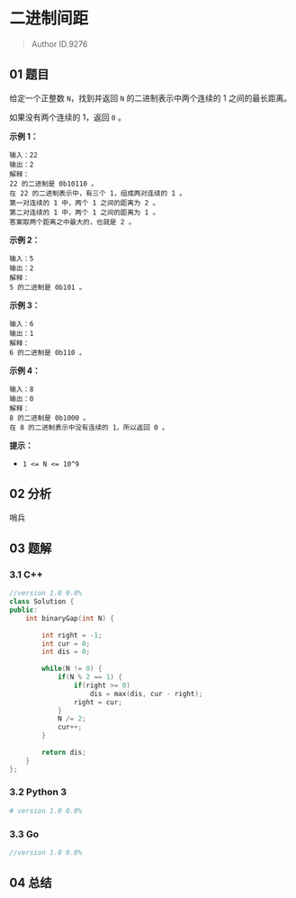 # 二进制间距
> Author ID.9276

## 01 题目

给定一个正整数 `N`，找到并返回 `N` 的二进制表示中两个连续的 1 之间的最长距离。 

如果没有两个连续的 1，返回 `0` 。

 



**示例 1：**

```
输入：22
输出：2
解释：
22 的二进制是 0b10110 。
在 22 的二进制表示中，有三个 1，组成两对连续的 1 。
第一对连续的 1 中，两个 1 之间的距离为 2 。
第二对连续的 1 中，两个 1 之间的距离为 1 。
答案取两个距离之中最大的，也就是 2 。
```

**示例 2：**

```
输入：5
输出：2
解释：
5 的二进制是 0b101 。
```

**示例 3：**

```
输入：6
输出：1
解释：
6 的二进制是 0b110 。
```

**示例 4：**

```
输入：8
输出：0
解释：
8 的二进制是 0b1000 。
在 8 的二进制表示中没有连续的 1，所以返回 0 。
```

 

**提示：**

- `1 <= N <= 10^9`

## 02 分析

哨兵

## 03 题解

### 3.1 C++

```c++
//version 1.0 0.0%
class Solution {
public:
    int binaryGap(int N) {
        
        int right = -1;
        int cur = 0;
        int dis = 0;
        
        while(N != 0) {
            if(N % 2 == 1) {
                if(right >= 0)
                    dis = max(dis, cur - right);
                right = cur;
            }
            N /= 2;
            cur++;
        }
        
        return dis;
    }
};
```

### 3.2 Python 3

```python
# version 1.0 0.0%

```

### 3.3 Go

```Go
//version 1.0 0.0%

```



## 04 总结

